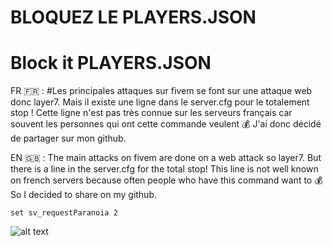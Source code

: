 # BLOQUEZ LE PLAYERS.JSON
# Block it PLAYERS.JSON

FR 🇫🇷 : 
#Les principales attaques sur fivem se font sur une attaque web donc layer7.
Mais il existe une ligne dans le server.cfg pour le totalement stop !
Cette ligne n'est pas très connue sur les serveurs français car souvent les personnes qui ont cette commande veulent 💰 
J'ai donc décidé de partager sur mon github.

EN 🇬🇧 : 
The main attacks on fivem are done on a web attack so layer7.
But there is a line in the server.cfg for the total stop!
This line is not well known on french servers because often people who have this command want to 💰 
So I decided to share on my github.

```
set sv_requestParanoia 2
```
 ![alt text](https://i.imgur.com/5yTjY4R.png) 
